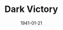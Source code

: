 ---
title: Dark Victory
date: 1941-01-21
closing_date: 1941-01-24
layout: productions
featured_image:
image_caption:
image_credit:
playbill:
category:
Theatre: Theatre Jacksonville
Venue: Little Theatre
cast:
- Miss Jenny: Anna Crocker
- Miss Wainwright: Bernice Klepper
- Josie: Elizabeth Hulett
- Postman: George Spelvin
- Bill Ewing: Hall Harris
- Dr. Parsons: John F. Crocker
- Connie Ewing: Katherine Chaffee
- Michael: Lowell Clucas
- Judith Traherne: Margaret Hunter
- Alden Blaine: Martha Pace Livesay
- Janette Borden: Mildred Carswell
- Dr. Frederick Steele: Raymond C. Winstead
- Leslie Clarke: Richard Hollahan
crew:
- Technical Director: Alex Pillsbury
- Stage Manager: Charles Roberts
- Director: Edward J. Crowley
- Assistant to Director: Eleonor Edwards
- Crew Assistant:
  - Eleonor Edwards
  - Hall Harris
  - Harold Hornbeak
  - Jesse Hoagland
  - John Temple Gilmer
  - Malcolm Hoagland
  - Mildred Carswell
  - Pol Delgado
- Props: Kay Godshalk
orchestra:
external_links:
---